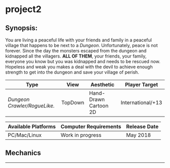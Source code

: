# project2

**Synopsis:**
--------
You are living a peaceful life with your friends and family in a peaceful village that happens to be next to a _Dungeon_.
Unfortunately, peace is not forever. Since the day the monsters escaped from the dungeon and kidnapped all the villagers. **ALL OF THEM**, your friends, your family, everyone you know but you was kidnapped and needs to be rescued now. Hopeless and weak you makes a deal with the devil to achieve enough strength to get into the dungeon and save your village of perish.

**Type**|**View**|**Aesthetic**|**Player Target**
---------|--------|-------------|------------------
_Dungeon Crawler/RogueLike._|TopDown|Hand-Drawn Cartoon 2D|International/+13

**Available Platforms**     |      **Computer Requirements**     |    **Release Date**
--------------------------- | ---------------------------------- | -------------------
PC/Mac/Linux| Work in progress|May 2018
     
## Mechanics
-------

